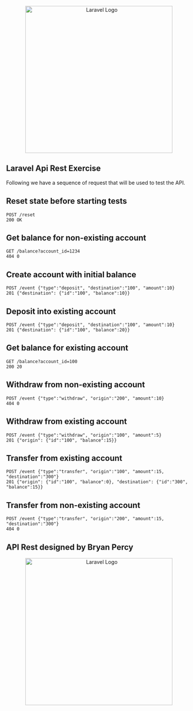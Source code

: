<p align="center"><a href="https://laravel.com" target="_blank"><img src="https://raw.githubusercontent.com/laravel/art/master/logo-lockup/5%20SVG/2%20CMYK/1%20Full%20Color/laravel-logolockup-cmyk-red.svg" width="400" alt="Laravel Logo"></a></p>

## Laravel Api Rest Exercise
Following we have a sequence of request that will be used to test the API. <br>
## Reset state before starting tests

```
POST /reset
200 OK
```


## Get balance for non-existing account

```
GET /balance?account_id=1234
404 0
```

## Create account with initial balance

```
POST /event {"type":"deposit", "destination":"100", "amount":10}
201 {"destination": {"id":"100", "balance":10}}
```

## Deposit into existing account

```
POST /event {"type":"deposit", "destination":"100", "amount":10}
201 {"destination": {"id":"100", "balance":20}}
```

## Get balance for existing account

```
GET /balance?account_id=100
200 20
```

## Withdraw from non-existing account

```
POST /event {"type":"withdraw", "origin":"200", "amount":10}
404 0
```

## Withdraw from existing account

```
POST /event {"type":"withdraw", "origin":"100", "amount":5}
201 {"origin": {"id":"100", "balance":15}}
```

## Transfer from existing account

```
POST /event {"type":"transfer", "origin":"100", "amount":15, "destination":"300"}
201 {"origin": {"id":"100", "balance":0}, "destination": {"id":"300", "balance":15}}
```

## Transfer from non-existing account

```
POST /event {"type":"transfer", "origin":"200", "amount":15, "destination":"300"}
404 0
```

## API Rest designed by Bryan Percy

<p align="center"><a href="https://laravel.com" target="_blank"><img src="https://raw.githubusercontent.com/laravel/art/master/logo-lockup/5%20SVG/2%20CMYK/1%20Full%20Color/laravel-logolockup-cmyk-red.svg" width="400" alt="Laravel Logo"></a></p>
